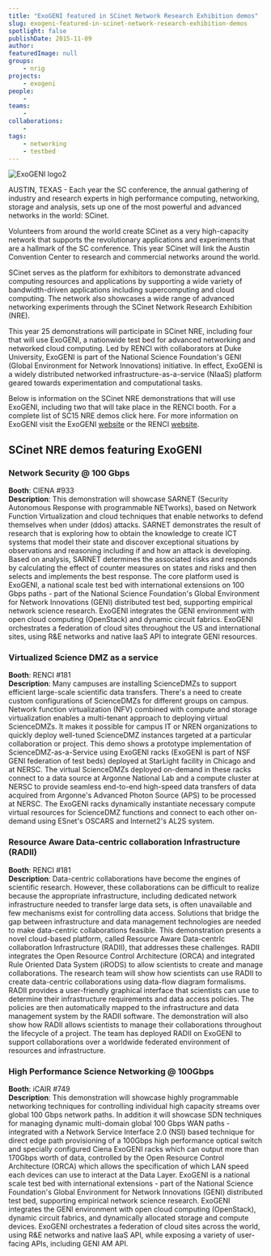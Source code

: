 ```yaml
---
title: "ExoGENI featured in SCinet Network Research Exhibition demos"
slug: exogeni-featured-in-scinet-network-research-exhibition-demos
spotlight: false
publishDate: 2015-11-09
author: 
featuredImage: null
groups:
    - nrig
projects:
    - exogeni
people:
    - 
teams: 
    - 
collaborations:
    - 
tags:
    - networking
    - testbed
---
```

![ExoGENI logo2](https://renci.org/wp-content/uploads/2015/11/ExoGENI-logo2-150x150.png "ExoGENI logo2")

AUSTIN, TEXAS - Each year the SC conference, the annual gathering of industry and research experts in high performance computing, networking, storage and analysis, sets up one of the most powerful and advanced networks in the world: SCinet.

Volunteers from around the world create SCinet as a very high-capacity network that supports the revolutionary applications and experiments that are a hallmark of the SC conference. This year SCinet will link the Austin Convention Center to research and commercial networks around the world.

SCinet serves as the platform for exhibitors to demonstrate advanced computing resources and applications by supporting a wide variety of bandwidth-driven applications including supercomputing and cloud computing. The network also showcases a wide range of advanced networking experiments through the SCinet Network Research Exhibition (NRE).

This year 25 demonstrations will participate in SCinet NRE, including four that will use ExoGENI, a nationwide test bed for advanced networking and networked cloud computing. Led by RENCI with collaborators at Duke University, ExoGENI is part of the National Science Foundation's GENI (Global Environment for Network Innovations) initiative. In effect, ExoGENI is a widely distributed networked infrastructure-as-a-service (NIaaS) platform geared towards experimentation and computational tasks.

Below is information on the SCinet NRE demonstrations that will use ExoGENI, including two that will take place in the RENCI booth. For a complete list of SC15 NRE demos click here. For more information on ExoGENI visit the ExoGENI [website](http://www.exogeni.net/) or the RENCI [website](https://renci.org/research/geni/).

## SCinet NRE demos featuring ExoGENI

### Network Security @ 100 Gbps
**Booth**: CIENA #933  
**Description**: This demonstration will showcase SARNET (Security Autonomous Response with programmable NETworks), based on Network Function Virtualization and cloud techniques that enable networks to defend themselves when under (ddos) attacks. SARNET demonstrates the result of research that is exploring how to obtain the knowledge to create ICT systems that model their state and discover exceptional situations by observations and reasoning including if and how an attack is developing. Based on analysis, SARNET determines the associated risks and responds by calculating the effect of counter measures on states and risks and then selects and implements the best response. The core platform used is ExoGENI, a national scale test bed with international extensions on 100 Gbps paths - part of the National Science Foundation's Global Environment for Network Innovations (GENI) distributed test bed, supporting empirical network science research. ExoGENI integrates the GENI environment with open cloud computing (OpenStack) and dynamic circuit fabrics. ExoGENI orchestrates a federation of cloud sites throughout the US and international sites, using R&E networks and native IaaS API to integrate GENI resources.

### Virtualized Science DMZ as a service  
**Booth**: RENCI #181  
**Description**: Many campuses are installing ScienceDMZs to support efficient large-scale scientific data transfers. There's a need to create custom configurations of ScienceDMZs for different groups on campus. Network function virtualization (NFV) combined with compute and storage virtualization enables a multi-tenant approach to deploying virtual ScienceDMZs. It makes it possible for campus IT or NREN organizations to quickly deploy well-tuned ScienceDMZ instances targeted at a particular collaboration or project. This demo shows a prototype implementation of ScienceDMZ-as-a-Service using ExoGENI racks (ExoGENI is part of NSF GENI federation of test beds) deployed at StarLight facility in Chicago and at NERSC. The virtual ScienceDMZs deployed on-demand in these racks connect to a data source at Argonne National Lab and a compute cluster at NERSC to provide seamless end-to-end high-speed data transfers of data acquired from Argonne's Advanced Photon Source (APS) to be processed at NERSC. The ExoGENI racks dynamically instantiate necessary compute virtual resources for ScienceDMZ functions and connect to each other on-demand using ESnet's OSCARS and Internet2's AL2S system.

### Resource Aware Data-centric collaboration Infrastructure (RADII)  
**Booth**: RENCI #181  
**Description**: Data-centric collaborations have become the engines of scientific research. However, these collaborations can be difficult to realize because the appropriate infrastructure, including dedicated network infrastructure needed to transfer large data sets, is often unavailable and few mechanisms exist for controlling data access. Solutions that bridge the gap between infrastructure and data management technologies are needed to make data-centric collaborations feasible. This demonstration presents a novel cloud-based platform, called Resource Aware Data-centrIc collaboratIon Infrastructure (RADII), that addresses these challenges. RADII integrates the Open Resource Control Architecture (ORCA) and integrated Rule Oriented Data System (iRODS) to allow scientists to create and manage collaborations. The research team will show how scientists can use RADII to create data-centric collaborations using data-flow diagram formalisms. RADII provides a user-friendly graphical interface that scientists can use to determine their infrastructure requirements and data access policies. The policies are then automatically mapped to the infrastructure and data management system by the RADII software. The demonstration will also show how RADII allows scientists to manage their collaborations throughout the lifecycle of a project. The team has deployed RADII on ExoGENI to support collaborations over a worldwide federated environment of resources and infrastructure.

### High Performance Science Networking @ 100Gbps  
**Booth**: iCAIR #749  
**Description**: This demonstration will showcase highly programmable networking techniques for controlling individual high capacity streams over global 100 Gbps network paths. In addition it will showcase SDN techniques for managing dynamic multi-domain global 100 Gbps WAN paths - integrated with a Network Service Interface 2.0 (NSI) based technique for direct edge path provisioning of a 100Gbps high performance optical switch and specially configured Ciena ExoGENI racks which can output more than 170Gbps worth of data, controlled by the Open Resource Control Architecture (ORCA) which allows the specification of which LAN speed each devices can use to interact at the Data Layer. ExoGENI is a national scale test bed with international extensions - part of the National Science Foundation's Global Environment for Network Innovations (GENI) distributed test bed, supporting empirical network science research. ExoGENI integrates the GENI environment with open cloud computing (OpenStack), dynamic circuit fabrics, and dynamically allocated storage and compute devices. ExoGENI orchestrates a federation of cloud sites across the world, using R&amp;E networks and native IaaS API, while exposing a variety of user-facing APIs, including GENI AM API.
